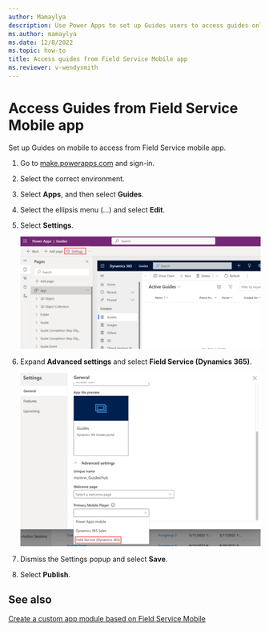 ```yaml
---
author: Mamaylya
description: Use Power Apps to set up Guides users to access guides only experience via Field Service app
ms.author: mamaylya
ms.date: 12/8/2022
ms.topic: how-to
title: Access guides from Field Service Mobile app
ms.reviewer: v-wendysmith
---
```


# Access Guides from Field Service Mobile app

Set up Guides on mobile to access from Field Service mobile app.

1. Go to [make.powerapps.com](https://make.preview.powerapps.com/) and sign-in.

1. Select the correct environment.

1. Select **Apps**, and then select **Guides**.

1. Select the ellipsis menu (...) and select **Edit**.

1. Select **Settings**.

     ![Selecting the Guides app in Power Apps and select Settings.](media/power-apps-settings.PNG "Selecting the Guides app in Power Apps and then Settings")

1. Expand **Advanced settings** and select **Field Service (Dynamics 365)**.

     ![Selecting Advanced settings and Field Service.](media/settings-advanced-settings.PNG "Selecting Advanced settings and Field Service")

1. Dismiss the Settings popup and select **Save**.

1. Select **Publish**.

## See also

[Create a custom app module based on Field Service Mobile](/dynamics365/field-service/mobile-powerapp-copy-app-module)
